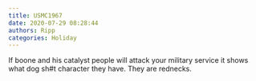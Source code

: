 ```yaml
---
title: USMC1967
date: 2020-07-29 08:28:44
authors: Ripp
categories: Holiday
---
```


 If boone and his catalyst people will attack your military service it shows what dog sh#t character they have. They are rednecks.